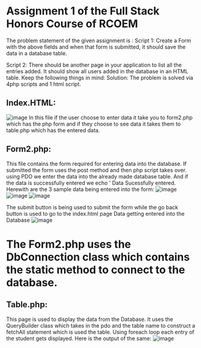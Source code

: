 # Assignment 1 of the Full Stack Honors Course of RCOEM

The problem statement of the given assignment is :
Script 1:  Create a Form with the above fields and when that form is submitted, it should save the data in a database table.

Script 2:  There should be another page in your application to list all the entries added. It should show all users added in the database in an HTML table.
Keep the following things in mind:
Solution:
The problem is solved via 4php scripts and 1 html script.

## Index.HTML:
![image](https://github.com/nikunjcodes/honorsassign1/assets/149929909/946203d4-408d-4703-a8e3-70e1df580797)
In this file if the user choose to enter data it take you to form2.php which has the php form and if they choose to see data it takes them to table.php which has the entered data.

## Form2.php:
This file contains the form required for entering data into the database. If submitted the form uses the post method and then php script takes over.
using PDO we enter the data into the already made database table. And if the data is successfully entered we echo ' Data Sucessfully entered.  
Herewith are the 3 sample data being entered into the form:
![image](https://github.com/nikunjcodes/honorsassign1/assets/149929909/f385665b-aa87-4841-b06d-97887e8907d4)
![image](https://github.com/nikunjcodes/honorsassign1/assets/149929909/02e8d389-e4c4-4d5d-a3af-6b15a87da250)
![image](https://github.com/nikunjcodes/honorsassign1/assets/149929909/aa9ab6a3-bf66-44d1-be26-3974f99b8603)



The submit button is being used to submit the form while the go back button is used to go to the index.html page
Data getting entered into the Database
![image](https://github.com/nikunjcodes/honorsassign1/assets/149929909/0aa87dc6-337e-4ec7-aae8-2db6f0737816)


# The Form2.php uses the DbConnection class which contains the static method to connect to the database.
## Table.php:
This page is used to display the data from the Database.
It uses the QueryBuilder class which takes in the pdo and the table name to construct a fetchAll statement which is used the table. Using foreach loop each entry of the student gets displayed.
Here is the output of the same:
![image](https://github.com/nikunjcodes/honorsassign1/assets/149929909/10cadd72-21d9-491d-9f22-49b3249b2145)


